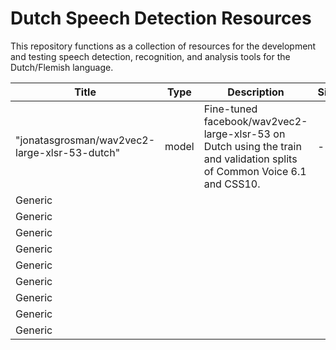 # Dutch Speech Detection Resources

This repository functions as a collection of resources for the development and testing speech detection, recognition, and analysis tools
for the Dutch/Flemish language.



| **Title** | **Type** | **Description** | **Size** | **Link** |
|-----------|----------|-----------------|----------|----------|
| "jonatasgrosman/wav2vec2-large-xlsr-53-dutch"   | model | Fine-tuned facebook/wav2vec2-large-xlsr-53 on Dutch using the train and validation splits of Common Voice 6.1 and CSS10. |      -    |     [HuggingFace](https://huggingface.co/jonatasgrosman/wav2vec2-large-xlsr-53-dutch)     |
| Generic   |          |                 |          |          |
| Generic   |          |                 |          |          |
| Generic   |          |                 |          |          |
| Generic   |          |                 |          |          |
| Generic   |          |                 |          |          |
| Generic   |          |                 |          |          |
| Generic   |          |                 |          |          |
| Generic   |          |                 |          |          |
| Generic   |          |                 |          |          |
